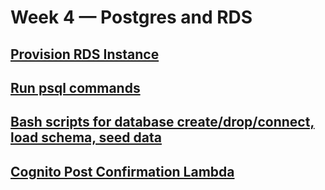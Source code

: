 # Week 4 — Postgres and RDS

## [Provision RDS Instance](w4/provision_rds.md)

## [Run psql commands](w4/psql.md)

## [Bash scripts for database create/drop/connect, load schema, seed data](w4/database_bash_scripts.md)

## [Cognito Post Confirmation Lambda](w4/cognito_post_confirmation_lambda.md)
